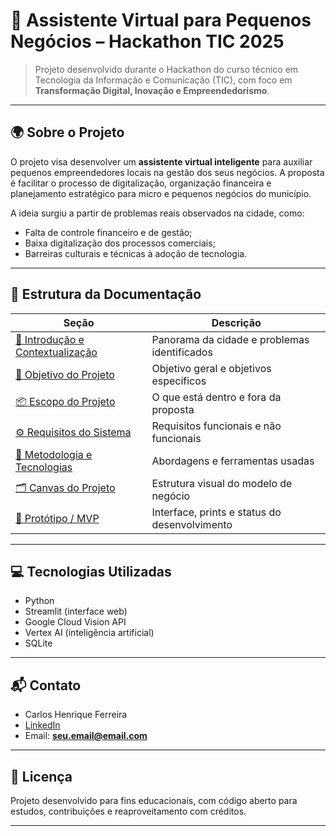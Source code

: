 # 🧠 Assistente Virtual para Pequenos Negócios – Hackathon TIC 2025

> Projeto desenvolvido durante o Hackathon do curso técnico em Tecnologia da Informação e Comunicação (TIC), com foco em **Transformação Digital, Inovação e Empreendedorismo**.

---

## 🌍 Sobre o Projeto

O projeto visa desenvolver um **assistente virtual inteligente** para auxiliar pequenos empreendedores locais na gestão dos seus negócios. A proposta é facilitar o processo de digitalização, organização financeira e planejamento estratégico para micro e pequenos negócios do município.

A ideia surgiu a partir de problemas reais observados na cidade, como:
- Falta de controle financeiro e de gestão;
- Baixa digitalização dos processos comerciais;
- Barreiras culturais e técnicas à adoção de tecnologia.

---

## 🧩 Estrutura da Documentação

| Seção | Descrição |
|-------|----------|
| [📌 Introdução e Contextualização](docs/01_contexto.md) | Panorama da cidade e problemas identificados |
| [🎯 Objetivo do Projeto](docs/02_objetivos.md) | Objetivo geral e objetivos específicos |
| [📦 Escopo do Projeto](docs/03_escopo.md) | O que está dentro e fora da proposta |
| [⚙️ Requisitos do Sistema](docs/04_requisitos.md) | Requisitos funcionais e não funcionais |
| [🧠 Metodologia e Tecnologias](docs/05_metodologia.md) | Abordagens e ferramentas usadas |
| [🗂️ Canvas do Projeto](docs/06_canvas.md) | Estrutura visual do modelo de negócio |
| [🚧 Protótipo / MVP](docs/07_prototipo.md) | Interface, prints e status do desenvolvimento |

---

## 💻 Tecnologias Utilizadas

- Python
- Streamlit (interface web)
- Google Cloud Vision API
- Vertex AI (inteligência artificial)
- SQLite

---

## 📬 Contato

- Carlos Henrique Ferreira  
- [LinkedIn](https://www.linkedin.com/in/carlos-henrique-ferreira/)  
- Email: **seu.email@email.com**

---

## 📄 Licença

Projeto desenvolvido para fins educacionais, com código aberto para estudos, contribuições e reaproveitamento com créditos.

---

